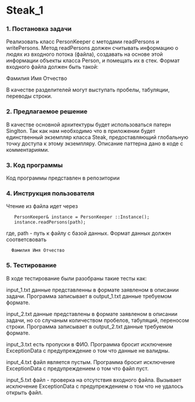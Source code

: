 # Steak_1
### 1. Постановка задачи
Реализовать класс PersonKeeper  с методами readPersons и writePersons. Метод readPersons должен считывать информацию о людях из входного потока (файла), создавать на основе этой информации объекты класса Person, и помещать их в стек. Формат входного файла должен быть такой: 

Фамилия Имя Отчество 

В качестве разделителей могут выступать пробелы, табуляции, переводы строки. 
 
 ### 2. Предлагаемое решение
 В качестве основной архитектуры будет использоваться патерн Singlton. Так как нам необходимо что в приложении будет единственный экземпляр класса Steak, предоставляющий глобальную точку доступа к этому экземпляру. Описание паттерна дано в коде с комментариями.
 
 ### 3. Код программы
  Код программы представлен в репозитории
  
  ### 4. Инструкция пользователя
  Чтение из файла идет через 
  
       PersonKeeper& instance = PersonKeeper ::Instance(); 
       instance.readPersons(path);
       
 где, path - путь к файлу с базой данных.
 Формат данных должен соответсвовать   
      
      Фамилия Имя Отчество 
### 5. Тестирование
В ходе тестирование были разобраны такие тесты как:

input_1.txt данные представленны в формате заявленом в описании задачи. Программа записывает в output_1.txt данные требуемом формате.

input_2.txt данные представлены в формате заявленом в описании задачи, но со случаным количеством пробелов, табуляций, переносом строки. Программа записывает в output_2.txt данные требуемом формате.

input_3.txt есть пропуски в ФИО. Программа бросит исключение ExceptionData  с предупреждение о том что данные не валидны. 

input_4.txt файл является пустым. Программа бросит исключение ExceptionData с предупреждением о том что файл пуст.

input_5.txt файл -  проверка на отсутствия входного файла. Вызывает исключение ExceptionData с предупреждением о том что не удалось открыть файл.
